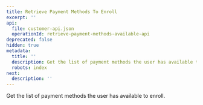 ```yaml
---
title: Retrieve Payment Methods To Enroll
excerpt: ''
api:
  file: customer-api.json
  operationId: retrieve-payment-methods-available-api
deprecated: false
hidden: true
metadata:
  title: ''
  description: Get the list of payment methods the user has available to enroll.
  robots: index
next:
  description: ''
---
```

Get the list of payment methods the user has available to enroll.
